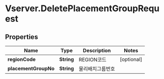 # Vserver.DeletePlacementGroupRequest

## Properties
Name | Type | Description | Notes
------------ | ------------- | ------------- | -------------
**regionCode** | **String** | REGION코드 | [optional] 
**placementGroupNo** | **String** | 물리배치그룹번호 | 


